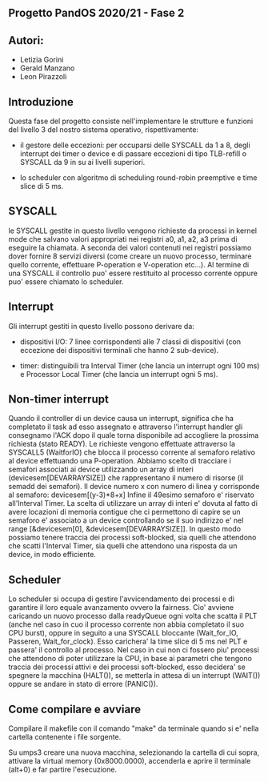 ## Progetto PandOS 2020/21 - Fase 2

## Autori:

- Letizia Gorini
- Gerald Manzano
- Leon Pirazzoli

## Introduzione

Questa fase del progetto consiste nell'implementare le strutture e funzioni del livello 3 del nostro sistema operativo, rispettivamente:

- il gestore delle eccezioni: per occuparsi delle SYSCALL da 1 a 8, degli interrupt dei timer o device e di passare eccezioni di tipo TLB-refill o SYSCALL da 9 in su ai livelli superiori.

- lo scheduler con algoritmo di scheduling round-robin preemptive e time slice di 5 ms.

## SYSCALL

le SYSCALL gestite in questo livello vengono richieste da processi in kernel mode che salvano valori appropriati nei registri a0, a1, a2, a3 prima di eseguire la chiamata. 
A seconda dei valori contenuti nei registri possiamo dover fornire 8 servizi diversi (come creare un nuovo processo, terminare quello corrente, effettuare P-operation e V-operation etc...).
Al termine di una SYSCALL il controllo puo' essere restituito al processo corrente oppure puo' essere chiamato lo scheduler.

## Interrupt

Gli interrupt gestiti in questo livello possono derivare da:

- dispositivi I/O: 7 linee corrispondenti alle 7 classi di dispositivi (con eccezione dei dispositivi terminali che hanno 2 sub-device).

- timer: distinguibili tra Interval Timer (che lancia un interrupt ogni 100 ms) e Processor Local Timer (che lancia un interrupt ogni 5 ms).

## Non-timer interrupt

Quando il controller di un device causa un interrupt, significa che ha completato il task ad esso assegnato e attraverso l'interrupt handler gli consegnamo l'ACK dopo il quale torna disponibile ad accogliere la prossima richiesta (stato READY).
Le richieste vengono effettuate attraverso la SYSCALL5 (WaitforIO) che blocca il processo corrente al semaforo relativo al device effettuando una P-operation.
Abbiamo scelto di tracciare i semafori associati ai device utilizzando un array di interi (devicesem[DEVARRAYSIZE]) che rappresentano il numero di risorse (il semadd dei semafori). 
Il device numero x con numero di linea y corrisponde al semaforo:
 devicesem[(y-3)*8+x] 
Infine il 49esimo semaforo e' riservato all'Interval Timer.
La scelta di utilizzare un array di interi e' dovuta al fatto di avere locazioni di memoria contigue che ci permettono di capire se un semaforo e' associato a un device controllando se il suo indirizzo e' nel range [&devicesem[0], &devicesem[DEVARRAYSIZE]].
In questo modo possiamo tenere traccia dei processi soft-blocked, sia quelli che attendono che scatti l'Interval Timer, sia quelli che attendono una risposta da un device, in modo efficiente.

## Scheduler

Lo scheduler si occupa di gestire l'avvicendamento dei processi e di garantire il loro equale avanzamento ovvero la fairness. Cio' avviene caricando un nuovo processo dalla readyQueue ogni volta che scatta il PLT (anche nel caso in cuo il processo corrente non abbia completato il suo CPU burst), oppure in seguito a una SYSCALL bloccante (Wait_for_IO, Passeren, Wait_for_clock). Esso carichera' la time slice di 5 ms nel PLT e passera' il controllo al processo.
Nel caso in cui non ci fossero piu' processi che attendono di poter utilizzare la CPU, in base ai parametri che tengono traccia dei processi attivi e dei processi soft-blocked, esso decidera' se spegnere la macchina (HALT()), se metterla in attesa di un interrupt (WAIT()) oppure se andare in stato di errore (PANIC()).

## Come compilare e avviare

Compilare il makefile con il comando "make" da terminale quando si e' nella cartella contenente i file sorgente.

Su umps3 creare una nuova macchina, selezionando la cartella di cui sopra, attivare la virtual memory (0x8000.0000), accenderla e aprire il terminale (alt+0) e far partire l'esecuzione.
